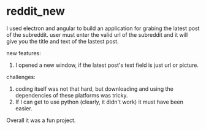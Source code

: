 # reddit_new
I used electron and angular to build an application for grabing the latest post of the subreddit.
user must enter the valid url of the subreddit and it will give you the title and text of the lastest post.

new features:
1. I opened a new window, if the latest post's text field is just url or picture.

challenges: 
1. coding itself was not that hard, but downloading and using the dependencies of these platforms was tricky.
2. If I can get to use python (clearly, it didn't work) it must have been easier. 

Overall it was a fun project. 
